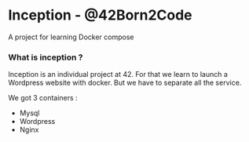 # Inception - @42Born2Code

A project for learning Docker compose

### What is inception ?

Inception is an individual project at 42. For that we learn to launch a Wordpress website with docker. But we have to separate all the service.

We got 3 containers :
- Mysql
- Wordpress
- Nginx

<!-- ## Some utils link

## video
https://www.youtube.com/watch?v=3c-iBn73dDE&t=2s

### install docker
https://www.digitalocean.com/community/tutorials/how-to-install-and-use-docker-on-debian-10
`sudo apt-get install docker-ce docker-ce-cli containerd.io`

### Install docker compose
```
sudo curl -L "https://github.com/docker/compose/releases/download/1.29.2/docker-compose-$(uname -s)-$(uname -m)" -o /usr/local/bin/docker-compose

sudo chmod +x /usr/local/bin/docker-compose

sudo ln -s /usr/local/bin/docker-compose /usr/bin/docker-compose
```

### nginx
https://www.nginx.com/resources/wiki/start/topics/tutorials/config_pitfalls/
https://www.nginx.com/resources/wiki/start/
https://www.nginx.com/resources/wiki/start/topics/tutorials/commandline/

### ssl
https://www.openssl.org/docs/man1.0.2/man1/openssl-req.html

### Wordpress
https://code.tutsplus.com/articles/download-and-install-wordpress-via-the-shell-over-ssh--wp-24403
https://kinsta.com/fr/blog/wp-config-php/

### Wordpress commandline
https://make.wordpress.org/cli/handbook/guides/installing/
https://make.wordpress.org/cli/
https://developer.wordpress.org/cli/commands/

### docker documentation
https://docs.docker.com/compose/gettingstarted/
https://docs.docker.com/compose/reference/

https://docs.docker.com/compose/compose-file/compose-file-v3/
https://gabrieltanner.org/blog/docker-compose

### mysql
https://www.digitalocean.com/community/tutorials/how-to-install-mariadb-on-debian-10
https://linux.die.net/man/1/mysqld

### CMD vs entrypoint
https://www.bmc.com/blogs/docker-cmd-vs-entrypoint/#:~:text=CMD%20vs%20ENTRYPOINT%3A%20Fundamental%20differences&text=CMD%20commands%20are%20ignored%20by,as%20arguments%20of%20the%20command.

### PID 1
https://petermalmgren.com/signal-handling-docker/
https://blog.phusion.nl/2015/01/20/docker-and-the-pid-1-zombie-reaping-problem/
https://worp.io/docker-and-zombie-processes-pid-1-in-containers/

### best practices
https://sysdig.com/blog/dockerfile-best-practices/

https://docs.docker.com/develop/develop-images/dockerfile_best-practices/
https://www.qovery.com/blog/best-practices-and-tips-for-writing-a-dockerfile
https://codefresh.io/docker-tutorial/not-ignore-dockerignore-2/
 -->
